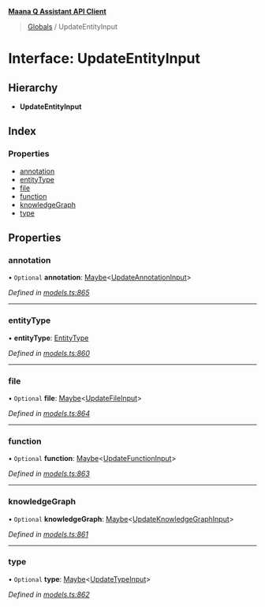 **[Maana Q Assistant API Client](../README.md)**

> [Globals](../README.md) / UpdateEntityInput

# Interface: UpdateEntityInput

## Hierarchy

* **UpdateEntityInput**

## Index

### Properties

* [annotation](updateentityinput.md#annotation)
* [entityType](updateentityinput.md#entitytype)
* [file](updateentityinput.md#file)
* [function](updateentityinput.md#function)
* [knowledgeGraph](updateentityinput.md#knowledgegraph)
* [type](updateentityinput.md#type)

## Properties

### annotation

• `Optional` **annotation**: [Maybe](../README.md#maybe)\<[UpdateAnnotationInput](updateannotationinput.md)>

*Defined in [models.ts:865](https://github.com/maana-io/q-assistant-client/blob/develop/src/models.ts#L865)*

___

### entityType

•  **entityType**: [EntityType](../enums/entitytype.md)

*Defined in [models.ts:860](https://github.com/maana-io/q-assistant-client/blob/develop/src/models.ts#L860)*

___

### file

• `Optional` **file**: [Maybe](../README.md#maybe)\<[UpdateFileInput](updatefileinput.md)>

*Defined in [models.ts:864](https://github.com/maana-io/q-assistant-client/blob/develop/src/models.ts#L864)*

___

### function

• `Optional` **function**: [Maybe](../README.md#maybe)\<[UpdateFunctionInput](updatefunctioninput.md)>

*Defined in [models.ts:863](https://github.com/maana-io/q-assistant-client/blob/develop/src/models.ts#L863)*

___

### knowledgeGraph

• `Optional` **knowledgeGraph**: [Maybe](../README.md#maybe)\<[UpdateKnowledgeGraphInput](updateknowledgegraphinput.md)>

*Defined in [models.ts:861](https://github.com/maana-io/q-assistant-client/blob/develop/src/models.ts#L861)*

___

### type

• `Optional` **type**: [Maybe](../README.md#maybe)\<[UpdateTypeInput](updatetypeinput.md)>

*Defined in [models.ts:862](https://github.com/maana-io/q-assistant-client/blob/develop/src/models.ts#L862)*
